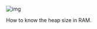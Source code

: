 ![img](https://pica.zhimg.com/80/215522854f166f7b5a537ccfa641c922_1440w.jpg?source=1940ef5c)

How to know the heap size in RAM.

